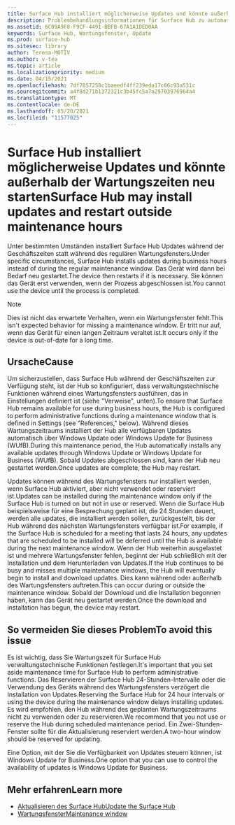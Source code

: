 ```yaml
---
title: Surface Hub installiert möglicherweise Updates und könnte außerhalb der Wartungszeiten neu starten
description: Problembehandlungsinformationen für Surface Hub zu automatischen Updates
ms.assetid: 6C09A9F8-F9CF-4491-BBFB-67A1A1DED0AA
keywords: Surface Hub, Wartungsfenster, Update
ms.prod: surface-hub
ms.sitesec: library
author: Teresa-MOTIV
ms.author: v-tea
ms.topic: article
ms.localizationpriority: medium
ms.date: 04/15/2021
ms.openlocfilehash: 7df7857258c1baeedf4ff239eda17c66c93a531c
ms.sourcegitcommit: a4f8d271b1372321c3b45fc5a7a29703976964a4
ms.translationtype: MT
ms.contentlocale: de-DE
ms.lasthandoff: 05/20/2021
ms.locfileid: "11577025"
---
```

# <a name="surface-hub-may-install-updates-and-restart-outside-maintenance-hours"></a><span data-ttu-id="ec2d6-104">Surface Hub installiert möglicherweise Updates und könnte außerhalb der Wartungszeiten neu starten</span><span class="sxs-lookup"><span data-stu-id="ec2d6-104">Surface Hub may install updates and restart outside maintenance hours</span></span>

<span data-ttu-id="ec2d6-105">Unter bestimmten Umständen installiert Surface Hub Updates während der Geschäftszeiten statt während des regulären Wartungsfensters.</span><span class="sxs-lookup"><span data-stu-id="ec2d6-105">Under specific circumstances, Surface Hub installs updates during business hours instead of during the regular maintenance window.</span></span> <span data-ttu-id="ec2d6-106">Das Gerät wird dann bei Bedarf neu gestartet.</span><span class="sxs-lookup"><span data-stu-id="ec2d6-106">The device then restarts if it is necessary.</span></span> <span data-ttu-id="ec2d6-107">Sie können das Gerät erst verwenden, wenn der Prozess abgeschlossen ist.</span><span class="sxs-lookup"><span data-stu-id="ec2d6-107">You cannot use the device until the process is completed.</span></span>

> [!NOTE]  
> <span data-ttu-id="ec2d6-108">Dies ist nicht das erwartete Verhalten, wenn ein Wartungsfenster fehlt.</span><span class="sxs-lookup"><span data-stu-id="ec2d6-108">This isn't expected behavior for missing a maintenance window.</span></span> <span data-ttu-id="ec2d6-109">Er tritt nur auf, wenn das Gerät für einen langen Zeitraum veraltet ist.</span><span class="sxs-lookup"><span data-stu-id="ec2d6-109">It occurs only if the device is out-of-date for a long time.</span></span>

## <a name="cause"></a><span data-ttu-id="ec2d6-110">Ursache</span><span class="sxs-lookup"><span data-stu-id="ec2d6-110">Cause</span></span>

<span data-ttu-id="ec2d6-111">Um sicherzustellen, dass Surface Hub während der Geschäftszeiten zur Verfügung steht, ist der Hub so konfiguriert, dass verwaltungstechnische Funktionen während eines Wartungsfensters ausführen, das in Einstellungen definiert ist (siehe "Verweise", unten).</span><span class="sxs-lookup"><span data-stu-id="ec2d6-111">To ensure that Surface Hub remains available for use during business hours, the Hub is configured to perform administrative functions during a maintenance window that is defined in Settings (see "References," below).</span></span> <span data-ttu-id="ec2d6-112">Während dieses Wartungszeitraums installiert der Hub alle verfügbaren Updates automatisch über Windows Update oder Windows Update for Business (WUfB).</span><span class="sxs-lookup"><span data-stu-id="ec2d6-112">During this maintenance period, the Hub automatically installs any available updates through Windows Update or Windows Update for Business (WUfB).</span></span> <span data-ttu-id="ec2d6-113">Sobald Updates abgeschlossen sind, kann der Hub neu gestartet werden.</span><span class="sxs-lookup"><span data-stu-id="ec2d6-113">Once updates are complete, the Hub may restart.</span></span>

<span data-ttu-id="ec2d6-114">Updates können während des Wartungsfensters nur installiert werden, wenn Surface Hub aktiviert, aber nicht verwendet oder reserviert ist.</span><span class="sxs-lookup"><span data-stu-id="ec2d6-114">Updates can be installed during the maintenance window only if the Surface Hub is turned on but not in use or reserved.</span></span> <span data-ttu-id="ec2d6-115">Wenn die Surface Hub beispielsweise für eine Besprechung geplant ist, die 24 Stunden dauert, werden alle updates, die installiert werden sollen, zurückgestellt, bis der Hub während des nächsten Wartungsfensters verfügbar ist.</span><span class="sxs-lookup"><span data-stu-id="ec2d6-115">For example, if the Surface Hub is scheduled for a meeting that lasts 24 hours, any updates that are scheduled to be installed will be deferred until the Hub is available during the next maintenance window.</span></span> <span data-ttu-id="ec2d6-116">Wenn der Hub weiterhin ausgelastet ist und mehrere Wartungsfenster fehlen, beginnt der Hub schließlich mit der Installation und dem Herunterladen von Updates.</span><span class="sxs-lookup"><span data-stu-id="ec2d6-116">If the Hub continues to be busy and misses multiple maintenance windows, the Hub will eventually begin to install and download updates.</span></span> <span data-ttu-id="ec2d6-117">Dies kann während oder außerhalb des Wartungsfensters auftreten.</span><span class="sxs-lookup"><span data-stu-id="ec2d6-117">This can occur during or outside the maintenance window.</span></span> <span data-ttu-id="ec2d6-118">Sobald der Download und die Installation begonnen haben, kann das Gerät neu gestartet werden.</span><span class="sxs-lookup"><span data-stu-id="ec2d6-118">Once the download and installation has begun, the device may restart.</span></span>

## <a name="to-avoid-this-issue"></a><span data-ttu-id="ec2d6-119">So vermeiden Sie dieses Problem</span><span class="sxs-lookup"><span data-stu-id="ec2d6-119">To avoid this issue</span></span>

<span data-ttu-id="ec2d6-120">Es ist wichtig, dass Sie Wartungszeit für Surface Hub verwaltungstechnische Funktionen festlegen.</span><span class="sxs-lookup"><span data-stu-id="ec2d6-120">It's important that you set aside maintenance time for Surface Hub to perform administrative functions.</span></span> <span data-ttu-id="ec2d6-121">Das Reservieren der Surface Hub 24-Stunden-Intervalle oder die Verwendung des Geräts während des Wartungsfensters verzögert die Installation von Updates.</span><span class="sxs-lookup"><span data-stu-id="ec2d6-121">Reserving the Surface Hub for 24 hour intervals or using the device during the maintenance window delays installing updates.</span></span> <span data-ttu-id="ec2d6-122">Es wird empfohlen, den Hub während des geplanten Wartungszeitraums nicht zu verwenden oder zu reservieren.</span><span class="sxs-lookup"><span data-stu-id="ec2d6-122">We recommend that you not use or reserve the Hub during scheduled maintenance period.</span></span> <span data-ttu-id="ec2d6-123">Ein Zwei-Stunden-Fenster sollte für die Aktualisierung reserviert werden.</span><span class="sxs-lookup"><span data-stu-id="ec2d6-123">A two-hour window should be reserved for updating.</span></span>

<span data-ttu-id="ec2d6-124">Eine Option, mit der Sie die Verfügbarkeit von Updates steuern können, ist Windows Update for Business.</span><span class="sxs-lookup"><span data-stu-id="ec2d6-124">One option that you can use to control the availability of updates is Windows Update for Business.</span></span>

## <a name="learn-more"></a><span data-ttu-id="ec2d6-125">Mehr erfahren</span><span class="sxs-lookup"><span data-stu-id="ec2d6-125">Learn more</span></span>
 
- [<span data-ttu-id="ec2d6-126">Aktualisieren des Surface Hub</span><span class="sxs-lookup"><span data-stu-id="ec2d6-126">Update the Surface Hub</span></span>](first-run-program-surface-hub.md#update-the-surface-hub) 
- [<span data-ttu-id="ec2d6-127">Wartungsfenster</span><span class="sxs-lookup"><span data-stu-id="ec2d6-127">Maintenance window</span></span>](manage-windows-updates-for-surface-hub.md#maintenance-window) 
